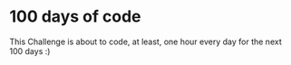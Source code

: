 # 100 days of code

This Challenge is about to code, at least, one hour every day for the next 100 days :)
